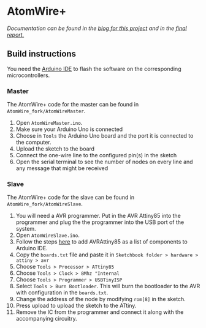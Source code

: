 # AtomWire+

_Documentation can be found in the [blog for this project](http://fossil12.github.io/AtomWirePlus/) and in the [final report.](https://docs.google.com/document/d/1toPThpBCSNtpZsruHBicHuylUEN3GBtxlYa6yCWUuys/edit?usp=sharing)_

## Build instructions

You need the [Arduino IDE](https://www.arduino.cc/en/Main/Software) to flash the software on the corresponding microcontrollers.

### Master

The AtomWire+ code for the master can be found in `AtomWire_fork/AtomWireMaster`.

1. Open `AtomWireMaster.ino`.
2. Make sure your Arduino Uno is connected
3. Choose in `Tools` the Arduino Uno board and the port it is connected to the computer.
4. Upload the sketch to the board
5. Connect the one-wire line to the configured pin(s) in the sketch
6. Open the serial terminal to see the number of nodes on every line and any message that might be received

### Slave

The AtomWire+ code for the slave can be found in `AtomWire_fork/AtomWireSlave`.

1. You will need a AVR programmer. Put in the AVR Attiny85 into the programmer and plug the the programmer into the USB port of the system. 
2. Open `AtomWireSlave.ino`. 
3. Follow the steps [here](http://highlowtech.org/?p=1695) to add AVRAttiny85 as a list of components to Arduino IDE. 
4. Copy the `boards.txt` file and paste it in `Sketchbook folder > hardware > attiny > avr`
5. Choose `Tools > Processor > ATtiny85`
6. Choose `Tools > Clock > 8Mhz "Internal`
7. Choose `Tools > Programmer > USBTinyISP`
8. Select `Tools > Burn Bootloader`. This will burn the bootloader to the AVR with configuration in the `boards.txt`.
9. Change the address of the node by modifying `rom[8]` in the sketch.
9. Press upload to upload the sketch to the ATtiny. 
10. Remove the IC from the programmer and connect it along with the accompanying circuitry.